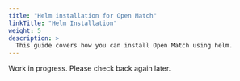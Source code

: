 ```yaml
---
title: "Helm installation for Open Match"
linkTitle: "Helm Installation"
weight: 5
description: >
  This guide covers how you can install Open Match using helm.
---
```


Work in progress. Please check back again later.
